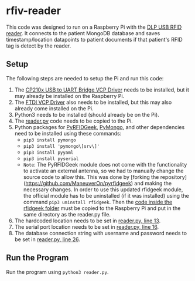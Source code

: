 # rfiv-reader

This code was designed to run on a Raspberry Pi with the [DLP USB RFID reader](https://www.dlpdesign.com/rf/dlp-rfid2-ds-v114.pdf). It connects to the patient MongoDB database and saves timestamp/location datapoints to patient documents if that patient's RFID tag is detect by the reader. 

## Setup

The following steps are needed to setup the Pi and run this code:
1. The [CP210x USB to UART Bridge VCP Driver](https://www.silabs.com/developers/usb-to-uart-bridge-vcp-drivers) needs to be installed, but it may already be installed on the Raspberry Pi.
2. The [FTDI VCP Driver](https://ftdichip.com/drivers/vcp-drivers/) also needs to be installed, but this may also already come installed on the Pi. 
3. Python3 needs to be installed (should already be on the Pi).
4. The [reader.py](reader.py) code needs to be copied to the Pi.
5. Python packages for [PyRFIDGeek](https://github.com/scriptotek/pyrfidgeek), [PyMongo](https://pymongo.readthedocs.io/en/stable/), and other dependencies need to be installed using these commands:
    * `pip3 install pymongo`
    * `pip3 install 'pymongo\[srv\]'`
    * `pip3 install pyyaml`
    * `pip3 install pyserial`
    * `Note`: The PyRFIDGeek module does not come with the functionality to activate an external antenna, so we had to manually change the source code to allow this. This was done by [forking the repository] (https://github.com/ManeuverOn/pyrfidgeek) and making the necessary changes. In order to use this updated rfidgeek module, the official module has to be uninstalled (if it was installed) using the command `pip3 uninstall rfidgeek`. Then the [code inside the rfidgeek folder](https://github.com/ManeuverOn/pyrfidgeek/tree/master/rfidgeek) must be copied to the Raspberry Pi and put in the same directory as the reader.py file.
6. The hardcoded location needs to be set in [reader.py, line 13](reader.py#L13). 
7. The serial port location needs to be set in [reader.py, line 16](reader.py#L16).
8. The database connection string with username and password needs to be set in [reader.py, line 26](reader.py#L26).

## Run the Program

Run the program using `python3 reader.py`.
